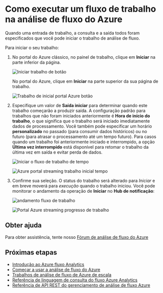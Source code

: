 <properties 
    pageTitle="Como iniciar o streaming trabalhos no fluxo Analytics | Microsoft Azure" 
    description="Como executar um fluxo de trabalho no Azure fluxo Analytics | segmento de caminho de aprendizagem."
    keywords="trabalhos de streaming"
    documentationCenter=""
    services="stream-analytics"
    authors="jeffstokes72" 
    manager="jhubbard" 
    editor="cgronlun"/>

<tags 
    ms.service="stream-analytics" 
    ms.devlang="na" 
    ms.topic="article" 
    ms.tgt_pltfrm="na" 
    ms.workload="data-services" 
    ms.date="09/26/2016" 
    ms.author="jeffstok"/>

# <a name="how-to-run-a-streaming-job-in-azure-stream-analytics"></a>Como executar um fluxo de trabalho na análise de fluxo do Azure

Quando uma entrada de trabalho, a consulta e a saída todos foram especificados que você pode iniciar o trabalho de análise de fluxo.

Para iniciar o seu trabalho:

1.  No portal do Azure clássico, no painel de trabalho, clique em **Iniciar** na parte inferior da página.

    ![Iniciar trabalho de botão](./media/stream-analytics-run-a-job/1-stream-analytics-run-a-job.png)  

    No portal do Azure, clique em **Iniciar** na parte superior da sua página de trabalho.

    ![Trabalho de inicial portal Azure botão](./media/stream-analytics-run-a-job/4-stream-analytics-run-a-job.png)  

2.  Especifique um valor de **Saída iniciar** para determinar quando este trabalho começarão a produzir saída. A configuração padrão para trabalhos que não foram iniciados anteriormente é **Hora de início do trabalho**, o que significa que o trabalho será iniciado imediatamente dados de processamento. Você também pode especificar um horário **personalizado** no passado (para consumir dados históricos) ou no futuro (para atrasar o processamento até um tempo futuro). Para casos quando um trabalho foi anteriormente iniciado e interrompido, a opção **Última vez interrompido** está disponível para retomar o trabalho da última vez em saída e evitar perda de dados.  

    ![Iniciar o fluxo de trabalho de tempo](./media/stream-analytics-run-a-job/2-stream-analytics-run-a-job.png)  

    ![Azure portal streaming trabalho inicial tempo](./media/stream-analytics-run-a-job/5-stream-analytics-run-a-job.png)  

3.  Confirme sua seleção. O status do trabalho será alterado para *Iniciar* e em breve moverá para *execução* quando o trabalho iniciou. Você pode monitorar o andamento da operação de **Iniciar** no **Hub de notificação**:

    ![andamento fluxo de trabalho](./media/stream-analytics-run-a-job/3-stream-analytics-run-a-job.png)  

    ![Portal Azure streaming progresso de trabalho](./media/stream-analytics-run-a-job/6-stream-analytics-run-a-job.png)  

## <a name="get-help"></a>Obter ajuda
Para obter assistência, tente nosso [Fórum de análise de fluxo do Azure](https://social.msdn.microsoft.com/Forums/en-US/home?forum=AzureStreamAnalytics)

## <a name="next-steps"></a>Próximas etapas

- [Introdução ao Azure fluxo Analytics](stream-analytics-introduction.md)
- [Começar a usar a análise de fluxo do Azure](stream-analytics-get-started.md)
- [Trabalhos de análise de fluxo de Azure de escala](stream-analytics-scale-jobs.md)
- [Referência de linguagem de consulta do fluxo Azure Analytics](https://msdn.microsoft.com/library/azure/dn834998.aspx)
- [Referência de API REST do gerenciamento de análise de fluxo Azure](https://msdn.microsoft.com/library/azure/dn835031.aspx)
